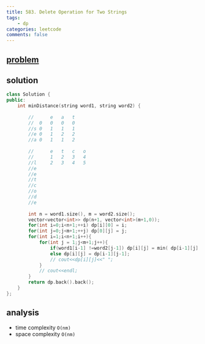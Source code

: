 ```yaml
---
title: 583. Delete Operation for Two Strings
tags:  
    - dp
categories: leetcode
comments: false
---
```


## [problem](https://leetcode.com/problems/delete-operation-for-two-strings/)


## solution
```c++
class Solution {
public:
    int minDistance(string word1, string word2) {
        
        //      e   a   t
        //  0   0   0   0
        //s 0   1   1   1   
        //e 0   1   2   2    
        //a 0   1   1   2
        
        //      e   t   c   o
        //      1   2   3   4
        //l     2   3   4   5
        //e 
        //e
        //t
        //c
        //o
        //d
        //e
        
        int n = word1.size(), m = word2.size();
        vector<vector<int>> dp(n+1, vector<int>(m+1,0));
        for(int i=0;i<n+1;++i) dp[i][0] = i;
        for(int j=0;j<m+1;++j) dp[0][j] = j;
        for(int i=1;i<n+1;i++){
            for(int j = 1;j<m+1;j++){
                if(word1[i-1] !=word2[j-1]) dp[i][j] = min( dp[i-1][j],dp[i][j-1] ) +1; // insert or delete
                else dp[i][j] = dp[i-1][j-1];
                // cout<<dp[i][j]<<" ";
            }
            // cout<<endl;
        }
        return dp.back().back();
    }
};
```


## analysis
- time complexity `O(nm)`
- space complexity `O(nm)`

